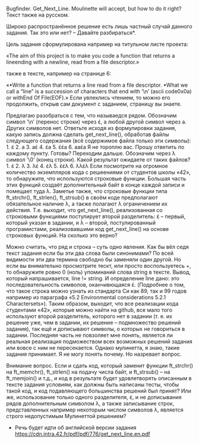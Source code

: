 ﻿Bugfinder. Get_Next_Line. Moulinette will accept, but how to do it right? Текст также на русском.

Широко распространённое решение есть лишь частный случай данного задания. Так это или нет? – Давайте разбираться*.

Цель задания сформулирована например на титульном листе проекта:

«The aim of this project is to make you code a function that returns a lineending with a newline, read from a file descriptor.»

также в тексте, например на странице 6:

«•Write a function that returns a line read from a file descriptor.
  •What we call a “line” is a succession of characters that end with ’\n’ (ascii code0x0a) or withEnd Of File(EOF).» Если увлеклись чтением, то можно его продолжить, открыв сам документ с заданием, страницу вы знаете. 

Предлагаю разобраться с тем, что называедся рядом. Обозначим  символ ’\n’ (перенос строки) через  έ, а любой другой символ через a. Других символов нет. Ответьте исходя из формулировки задания, какую запись должна сделать get_next_line(), обработав файлы следующего содержания (всё содержимое файла только эти символы):
    1. έ
    2. a
    3. aέ
    4. έa
    5. έέa
    6. aaέa
Я не тороплю вас. Прошу ответить по каждому пункту. Готовы? Переходим дальше. Обозначим через λ символ ’\0’ (конец строки). Какой результат ожидаете от таких файлов?
    1. έ
    2. λ
    3. λέ
    4. έλ
    5. έέλ
    6. λλέλ
Если посмотрите на огромное количество экземпляров кода с решеениями от студентов школы «42», то обнаружите, что используются строковые функции. Большая часть этих функций создаёт дополнительный байт в конце каждой записи и помещает туда λ. Заметье также, что строковые функции типа ft_strchr(), ft_strlen(), ft_strsub() в своём коде предполагают обязательное наличие λ, а также полагают λ ограничением их действия. Т.е. выходит, что get_next_line(), реализованная со строковыми функциями постулирует второй разделитель: έ – первый, который указан в задании, и λ – второй, постулированный програмистами, реализовавшими код get_next_line() на основе строковых функций. На сколько это верно? 

Можно считать, что ряд и строка – суть одно явления. Как бы вёл седя текст задания если бы эти два слова были синонимами? По всей видимости эти два термина свободно бы заменяли один другой. Но если вы внимательно просмотрите тескт, или просто воспользуетесь <cmd>+<f>, то обнаружите ровно 0 (ноль) упоминаний слова string в тексте. Вывод, который напрашивается, line != string. И определение line дано: это последовательность символов, оканчивющаяся έ. (Подробнее о том, что такое строка можно узнать из стандарта Си как 89, так и 99 годов например из параграфа «5.2  Environmental considerations 5.2.1  Charactersets»). Таким образом, выходит, что все реализации кода студентами «42», которые можно найти на github, все мало того используют второй разделитель, которого нет в задании (т. е. их решение уже, чем в задании, их решение – подмножество решений задания), так ещё и дописывают символы, о которых не говориться в задании. Последняя часть не повзоляет мне понять, является ли реальная реализация подможеством всех возможных решений задания или вовсе с ним не пересекается. Однако мулинетта, я знаю, такие задания принимает. Я не могу понять почему. Но назревает вопрос.

Внимание вопрос. Если и сдать код, который  заменит функции ft_strchr() на ft_memchr(), ft_strlen() на подачу числа байт, и ft_strsub() – на ft_memjoin() и т.д., и код в результате будет удовлетворять описанным в тексте задания условиям, как должны быть написаны тесты, чтобы такой код, и код подавляющего большинства решений был принят? Или же, использование только одного разделителя, έ, и не дописывания рядов дополнительным символом λ, а также записывание строк, представленных например некоторым числом символов λ, является строго недопустимым Мулинеттой решением?


* Речь будет идти об английской версии задания https://cdn.intra.42.fr/pdf/pdf/776/get_next_line.en.pdf
